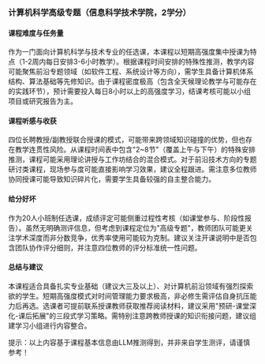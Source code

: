 ### 计算机科学高级专题（信息科学技术学院，2学分）

#### 课程难度与任务量  
作为一门面向计算机科学与技术专业的任选课，本课程以短期高强度集中授课为特点（1-2周内每日安排3-6小时教学）。根据课程时间安排的特殊性推测，教学内容可能聚焦前沿专题领域（如软件工程、系统设计等方向），需学生具备计算机体系结构、算法基础等先修知识。由于课程密度极高（包含全天候理论教学与可能存在的实践环节），预计需要投入每日8小时以上的高强度学习，结课考核可能以小组项目或研究报告为主。

#### 课程听感与收获  
四位长聘教授/副教授联合授课的模式，可能带来跨领域知识碰撞的优势，但也存在教学连贯性风险。从课程时间表中包含"2~8节"（覆盖上午与下午）的特殊安排推测，课程可能采用理论讲授与工作坊结合的混合模式。对于前沿技术方向的专题研讨类课程，现场参与度可能直接影响学习效果，建议全程跟进。需注意多位教师协同授课可能导致知识碎片化，需要学生具备较强的自主整合能力。

#### 给分好坏  
作为20人小班制任选课，成绩评定可能侧重过程性考核（如课堂参与、阶段性报告）。虽然无明确测评信息，但考虑到课程定位为"高级专题"，教师团队可能更关注学术深度而非分数竞争，优秀率使用可能较为克制。建议关注开课说明中是否包含团队协作评分细则，并注意四位教师的评分标准统一性问题。

#### 总结与建议  
本课程适合具备扎实专业基础（建议大三及以上）、对计算机前沿领域有强烈探索欲的学生。短期高强度模式对时间管理能力要求极高，非必修生需评估自身抗压能力后再选。选课者可提前联系授课教师获取推荐阅读材料，建议采用"预研-课堂深化-课后拓展"的三段式学习策略。需特别注意跨教师授课的知识衔接问题，建议组建学习小组进行内容整合。

提示：以上内容基于课程基本信息由LLM推测得到，并非来自学生测评，请谨慎参考！